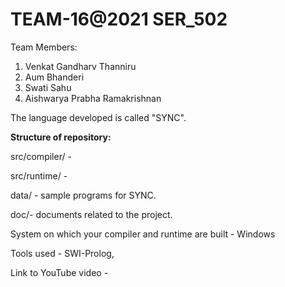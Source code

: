 # TEAM-16@2021 SER_502

Team Members:
1. Venkat Gandharv Thanniru
2. Aum Bhanderi
3. Swati Sahu
4. Aishwarya Prabha Ramakrishnan

The language developed is called "SYNC".

**Structure of repository:**

src/compiler/ - 

src/runtime/ - 

data/ - sample programs for SYNC.

doc/- documents related to the project.



System on which your compiler and runtime are built - Windows

Tools used - SWI-Prolog, 

Link to YouTube video - 
